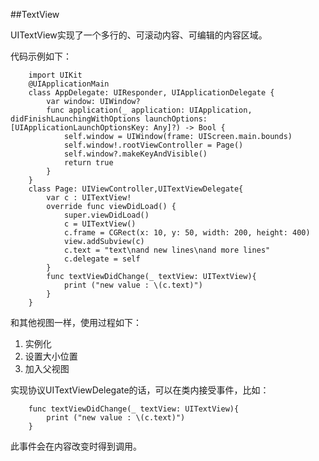 
##TextView

UITextView实现了一个多行的、可滚动内容、可编辑的内容区域。

代码示例如下：

		import UIKit
		@UIApplicationMain
		class AppDelegate: UIResponder, UIApplicationDelegate {
		    var window: UIWindow?
		    func application(_ application: UIApplication, didFinishLaunchingWithOptions launchOptions: [UIApplicationLaunchOptionsKey: Any]?) -> Bool {
		        self.window = UIWindow(frame: UIScreen.main.bounds)
		        self.window!.rootViewController = Page()
		        self.window?.makeKeyAndVisible()
		        return true
		    }
		}
		class Page: UIViewController,UITextViewDelegate{
		    var c : UITextView!
		    override func viewDidLoad() {
		        super.viewDidLoad()
		        c = UITextView()
		        c.frame = CGRect(x: 10, y: 50, width: 200, height: 400)
		        view.addSubview(c)
		        c.text = "text\nand new lines\nand more lines"
		        c.delegate = self
		    }		    
		    func textViewDidChange(_ textView: UITextView){
		        print ("new value : \(c.text)")
		    }
		}

和其他视图一样，使用过程如下：

1. 实例化
2. 设置大小位置
3. 加入父视图

实现协议UITextViewDelegate的话，可以在类内接受事件，比如：

		func textViewDidChange(_ textView: UITextView){
	        print ("new value : \(c.text)")
	    }

此事件会在内容改变时得到调用。
